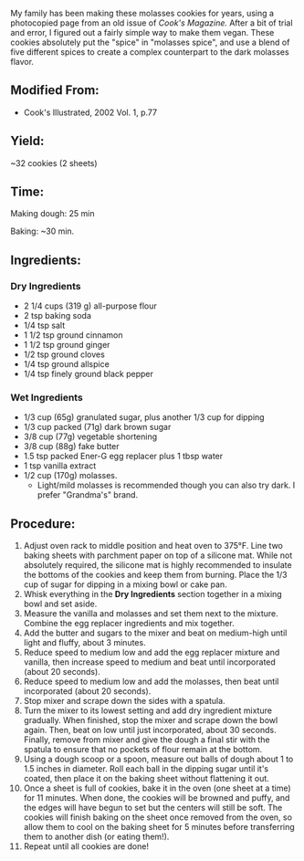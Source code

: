 My family has been making these molasses cookies for years, using a photocopied page from an old issue of _Cook's Magazine._  After a bit of trial and error, I figured out a fairly simple way to make them vegan.  These cookies absolutely put the "spice" in "molasses spice", and use a blend of five different spices to create a complex counterpart to the dark molasses flavor.

## Modified From:
- Cook's Illustrated, 2002 Vol. 1, p.77

## Yield:

~32 cookies (2 sheets)

## Time:

Making dough: 25 min

Baking: ~30 min.

## Ingredients:
### Dry Ingredients
- 2 1/4 cups (319 g) all-purpose flour
- 2 tsp baking soda
- 1/4 tsp salt
- 1 1/2 tsp ground cinnamon
- 1 1/2 tsp ground ginger
- 1/2 tsp ground cloves
- 1/4 tsp ground allspice
- 1/4 tsp finely ground black pepper

### Wet Ingredients
- 1/3 cup (65g) granulated sugar, plus another 1/3 cup for dipping
- 1/3 cup packed (71g) dark brown sugar
- 3/8 cup (77g) vegetable shortening
- 3/8 cup (88g) fake butter
- 1.5 tsp packed Ener-G egg replacer plus 1 tbsp water
- 1 tsp vanilla extract
- 1/2 cup (170g) molasses. 
  - Light/mild molasses is recommended though you can also try dark.  I prefer "Grandma's" brand.

## Procedure:
1. Adjust oven rack to middle position and heat oven to 375°F.  Line two baking sheets with parchment paper on top of a silicone mat.  While not absolutely required, the silicone mat is highly recommended to insulate the bottoms of the cookies and keep them from burning.  Place the 1/3 cup of sugar for dipping in a mixing bowl or cake pan.
2. Whisk everything in the **Dry Ingredients** section together in a mixing bowl and set aside.
3. Measure the vanilla and molasses and set them next to the mixture.  Combine the egg replacer ingredients and mix together.
4. Add the butter and sugars to the mixer and beat on medium-high until light and fluffy, about 3 minutes.
5. Reduce speed to medium low and add the egg replacer mixture and vanilla, then increase speed to medium and beat until incorporated (about 20 seconds).
6. Reduce speed to medium low and add the molasses, then beat until incorporated (about 20 seconds).
7. Stop mixer and scrape down the sides with a spatula.
8. Turn the mixer to its lowest setting and add dry ingredient mixture gradually.  When finished, stop the mixer and scrape down the bowl again.  Then, beat on low until just incorporated, about 30 seconds.  Finally, remove from mixer and give the dough a final stir with the spatula to ensure that no pockets of flour remain at the bottom.
9. Using a dough scoop or a spoon, measure out balls of dough about 1 to 1.5 inches in diameter.  Roll each ball in the dipping sugar until it's coated, then place it on the baking sheet without flattening it out.
10. Once a sheet is full of cookies, bake it in the oven (one sheet at a time) for 11 minutes.  When done, the cookies will be browned and puffy, and the edges will have begun to set but the centers will still be soft.  The cookies will finish baking on the sheet once removed from the oven, so allow them to cool on the baking sheet for 5 minutes before transferring them to another dish (or eating them!).
11. Repeat until all cookies are done!